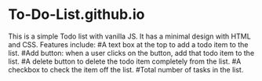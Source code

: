 # To-Do-List.github.io
This is a simple Todo list with vanilla JS.
It has a minimal design with HTML and CSS.
Features include: 
#A text box at the top to add a todo item to the list.
#Add button: when a user clicks on the button, add that todo item to the list.
#A delete button to delete the todo item completely from the list.
#A checkbox to check the item off the list. 
#Total number of tasks in the list.

